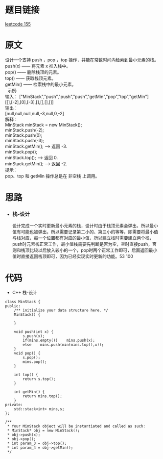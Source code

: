 # 题目链接
[leetcode 155](https://leetcode-cn.com/problems/min-stack/)

# 原文
设计一个支持 push ，pop ，top 操作，并能在常数时间内检索到最小元素的栈。  
push(x) —— 将元素 x 推入栈中。  
pop() —— 删除栈顶的元素。  
top() —— 获取栈顶元素。   
getMin() —— 检索栈中的最小元素。  
 
示例:  
输入：
["MinStack","push","push","push","getMin","pop","top","getMin"]  
[[],[-2],[0],[-3],[],[],[],[]]  
输出：  
[null,null,null,null,-3,null,0,-2]  
解释：  
MinStack minStack = new MinStack();  
minStack.push(-2);  
minStack.push(0);  
minStack.push(-3);  
minStack.getMin();   --> 返回 -3.  
minStack.pop();  
minStack.top();      --> 返回 0.  
minStack.getMin();   --> 返回 -2.  
提示：  
pop、top 和 getMin 操作总是在 非空栈 上调用。

# 思路
- ### **栈-设计**
  设计完成一个实时更新最小元素的栈，设计时由于栈顶元素会弹出，所以最小值有可能也被弹出，所以需要记录第二小的、第三小的等等，即需要将最小值与栈对应，每一个位置都有对应的最小值，所以建立栈时需要建立两个栈，push时元素栈正常工作，最小值栈需要先判断是否为空，空时直接push，否则和栈顶比较以后放入较小的一个，pop时两个正常工作即可，后面返回最小值时直接返回栈顶即可，因为已经实现实时更新的功能。53 100

# 代码
- C++ 栈-设计
```
class MinStack {
public:
    /** initialize your data structure here. */
    MinStack() {
        
    }
    
    void push(int x) {
        s.push(x);
        if(mins.empty())    mins.push(x);
        else    mins.push(min(mins.top(),x));
    }
    void pop() {
        s.pop();
        mins.pop();   
    }
    
    int top() {
        return s.top();
    }
    
    int getMin() {
        return mins.top();
    }
private:
    std::stack<int> mins,s;
};

/**
 * Your MinStack object will be instantiated and called as such:
 * MinStack* obj = new MinStack();
 * obj->push(x);
 * obj->pop();
 * int param_3 = obj->top();
 * int param_4 = obj->getMin();
 */
```
